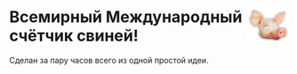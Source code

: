 #  <img align="right" src="/svin.png" width="15%"> Всемирный Международный счётчик свиней!

Сделан за пару часов всего из одной простой идеи.
